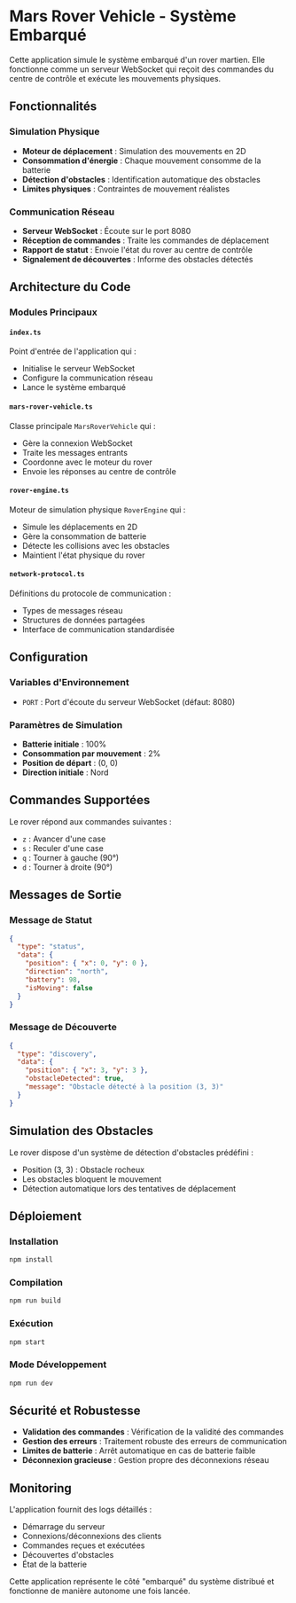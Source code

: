 # Mars Rover Vehicle - Système Embarqué

Cette application simule le système embarqué d'un rover martien. Elle fonctionne comme un serveur WebSocket qui reçoit des commandes du centre de contrôle et exécute les mouvements physiques.

## Fonctionnalités

### Simulation Physique

- **Moteur de déplacement** : Simulation des mouvements en 2D
- **Consommation d'énergie** : Chaque mouvement consomme de la batterie
- **Détection d'obstacles** : Identification automatique des obstacles
- **Limites physiques** : Contraintes de mouvement réalistes

### Communication Réseau

- **Serveur WebSocket** : Écoute sur le port 8080
- **Réception de commandes** : Traite les commandes de déplacement
- **Rapport de statut** : Envoie l'état du rover au centre de contrôle
- **Signalement de découvertes** : Informe des obstacles détectés

## Architecture du Code

### Modules Principaux

#### `index.ts`

Point d'entrée de l'application qui :

- Initialise le serveur WebSocket
- Configure la communication réseau
- Lance le système embarqué

#### `mars-rover-vehicle.ts`

Classe principale `MarsRoverVehicle` qui :

- Gère la connexion WebSocket
- Traite les messages entrants
- Coordonne avec le moteur du rover
- Envoie les réponses au centre de contrôle

#### `rover-engine.ts`

Moteur de simulation physique `RoverEngine` qui :

- Simule les déplacements en 2D
- Gère la consommation de batterie
- Détecte les collisions avec les obstacles
- Maintient l'état physique du rover

#### `network-protocol.ts`

Définitions du protocole de communication :

- Types de messages réseau
- Structures de données partagées
- Interface de communication standardisée

## Configuration

### Variables d'Environnement

- `PORT` : Port d'écoute du serveur WebSocket (défaut: 8080)

### Paramètres de Simulation

- **Batterie initiale** : 100%
- **Consommation par mouvement** : 2%
- **Position de départ** : (0, 0)
- **Direction initiale** : Nord

## Commandes Supportées

Le rover répond aux commandes suivantes :

- `z` : Avancer d'une case
- `s` : Reculer d'une case
- `q` : Tourner à gauche (90°)
- `d` : Tourner à droite (90°)

## Messages de Sortie

### Message de Statut

```json
{
  "type": "status",
  "data": {
    "position": { "x": 0, "y": 0 },
    "direction": "north",
    "battery": 98,
    "isMoving": false
  }
}
```

### Message de Découverte

```json
{
  "type": "discovery",
  "data": {
    "position": { "x": 3, "y": 3 },
    "obstacleDetected": true,
    "message": "Obstacle détecté à la position (3, 3)"
  }
}
```

## Simulation des Obstacles

Le rover dispose d'un système de détection d'obstacles prédéfini :

- Position (3, 3) : Obstacle rocheux
- Les obstacles bloquent le mouvement
- Détection automatique lors des tentatives de déplacement

## Déploiement

### Installation

```bash
npm install
```

### Compilation

```bash
npm run build
```

### Exécution

```bash
npm start
```

### Mode Développement

```bash
npm run dev
```

## Sécurité et Robustesse

- **Validation des commandes** : Vérification de la validité des commandes
- **Gestion des erreurs** : Traitement robuste des erreurs de communication
- **Limites de batterie** : Arrêt automatique en cas de batterie faible
- **Déconnexion gracieuse** : Gestion propre des déconnexions réseau

## Monitoring

L'application fournit des logs détaillés :

- Démarrage du serveur
- Connexions/déconnexions des clients
- Commandes reçues et exécutées
- Découvertes d'obstacles
- État de la batterie

Cette application représente le côté "embarqué" du système distribué et fonctionne de manière autonome une fois lancée.
